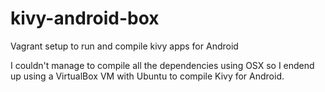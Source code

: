 # kivy-android-box
Vagrant setup to run and compile kivy apps for Android

I couldn't manage to compile all the dependencies using OSX so I endend up using a VirtualBox VM with Ubuntu to compile Kivy for Android.
